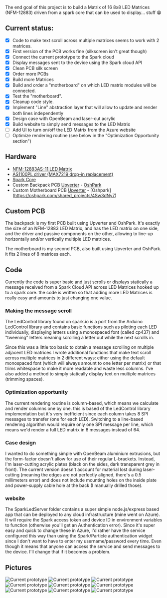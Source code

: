 The end goal of this project is to build a Matrix of 16 8x8 LED Matrices (NFM-12883) driven from a spark core that can be used to display... stuff :grin:

## Current status:
- [x] Code to make text scroll across multiple matrices seems to work with 2 matrices.
- [x] First version of the PCB works fine (silkscreen isn't great though)
- [x] Connect the current prototype to the Spark cloud
- [x] Display messages sent to the device using the Spark cloud API
- [x] Clean PCB silk screen
- [x] Order more PCBs
- [x] Build more Matrices
- [x] Build and order a "motherboard" on which LED matrix modules will be connected.
- [x] Test the "motherboard".
- [x] Cleanup code style.
- [x] Implement "Line" abstraction layer that will allow to update and render both lines independently
- [x] Design case with OpenBeam and laser-cut acrylic
- [x] Build website to simply send messages to the LED Matrix
- [ ] Add UI to turn on/off the LED Matrix from the Azure website
- [ ] Optimize rendering routine (see below in the "Optimization Opportunity section")

## Hardware
* [NFM-12883AS-11 LED Matrix](https://upverter.com/upn/b3a03be171307eb0/)
* [AS1100PL driver (MAX7219 drop-in replacement)](https://www.modmypi.com/as1100pl-led-driver)
* [Spark Core](http://www.spark.io)
* Custom Backpack PCB [Upverter](https://upverter.com/pierreca/2dc3fadd41948de2/NFM-12883-Backpack/) - [OshPark](https://oshpark.com/shared_projects/Awyc02gR)
* Custom Motherboard PCB [Upverter](https://upverter.com/pierreca/2f7e1367325db8bc/Spark-LED-Matrix-Motherboard-2/) - [Oshpark] (https://oshpark.com/shared_projects/4Sw3dNy7)

## Custom PCB
The backpack is my first PCB built using Upverter and OshPark. It's exactly the size of an NFM-12883 LED Matrix, and has the LED matrix on one side, and the driver and passive components on the other, allowing to line-up horizontally and/or vertically  multiple LED matrices.

The motherboard is my second PCB, also built using Upverter and OshPark. it fits 2 lines of 8 matrices each.

## Code
Currently the code is super basic and just scrolls or displays statically a message received from a Spark Cloud API across LED Matrices hooked up to a spark core. the code is written so that adding more LED Matrices is really easy and amounts to just changing one value.

### Making the message scroll
The LedControl library found on spark.io is a port from the Arduino LedControl library and contains basic functions such as piloting each LED individually, displaying letters using a monospaced font (called cp437) and "tweening" letters meaning scrolling a letter out while the next scrolls in.

Since this was a little too basic to obtain a message scrolling on multiple adjacent LED matrices I wrote additional functions that make text scroll across multiple matrices in 2 different ways: either using the default monospaced font (which will always amount to one letter per matrix) or that trims whitespace to make it more readable and waste less columns. I've also added a method to simply statically display text on multiple matrices (trimming spaces).

### Optimization opportunity
The current rendering routine is column-based, which means we calculate and render columns one by one. this is based of the LedControl library implementation but it's very inefficient since each column takes 8 SPI messages to transfer (one for each LED). Switching to a line-based rendering algorithm would require only one SPI message per line, which means we'd render a full LED matrix in 8 messages instead of 64.

### Case design
I wanted to do something simple with OpenBeam aluminium extrusions, but the form-factor doesn't allow for use of their regular L-brackets. Instead, I'm laser-cutting acrylic plates (black on the sides, dark transparent grey in front). The current version doesn't account for material lost during laser-cutting (meaning the edges are not perfectly aligned, there's a 0.5 millimeters error) and does not include mounting holes on the inside plate and power-supply cable hole at the back (I manually drilled those).

### website
The SparkLedServer folder contains a super simple node.js/express based app that can be deployed to any cloud infrastructure (mine went on Azure). It will require the Spark access token and device ID in environment variables to function (otherwise you'll get an Authentication error).
Since it's super easy and quick to change these in Azure, I'd rather have the service configured this way than using the Spark/Particle authentication widget since I don't want to have to enter my username/password every time. Even though it means that anyone can access the service and send messages to the device. I'll change that if it becomes a problem. 

## Pictures
![Current prototype](/pictures/currentproto.jpg)
![Current prototype](/pictures/parts.jpg)
![Current prototype](/pictures/matrices_assembly.jpg)
![Current prototype](/pictures/matrices_back.jpg)
![Current prototype](/pictures/matrices_front.jpg)
![Current prototype](/pictures/matrices_assembled.jpg)
![Current prototype](/pictures/openbox_front.jpg)
![Current prototype](/pictures/openbox_top.jpg)
![Current prototype](/pictures/assembled.jpg)
